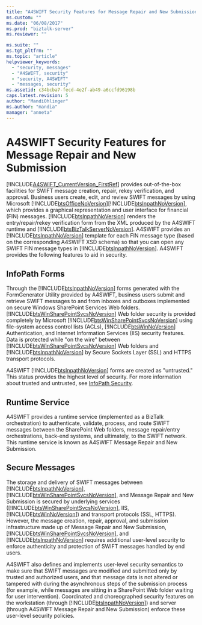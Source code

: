 ```yaml
---
title: "A4SWIFT Security Features for Message Repair and New Submission | Microsoft Docs"
ms.custom: ""
ms.date: "06/08/2017"
ms.prod: "biztalk-server"
ms.reviewer: ""

ms.suite: ""
ms.tgt_pltfrm: ""
ms.topic: "article"
helpviewer_keywords: 
  - "security, messages"
  - "A4SWIFT, security"
  - "security, A4SWIFT"
  - "messages, security"
ms.assetid: c34bcba7-fecd-4e2f-ab49-a6ccfd96198b
caps.latest.revision: 5
author: "MandiOhlinger"
ms.author: "mandia"
manager: "anneta"
---
```

# A4SWIFT Security Features for Message Repair and New Submission
[!INCLUDE[A4SWIFT_CurrentVersion_FirstRef](../../includes/a4swift-currentversion-firstref-md.md)] provides out-of-the-box facilities for SWIFT message creation, repair, rekey verification, and approval. Business users create, edit, and review SWIFT messages by using Microsoft [!INCLUDE[btsOfficeNoVersion](../../includes/btsofficenoversion-md.md)][!INCLUDE[btsInpathNoVersion](../../includes/btsinpathnoversion-md.md)], which provides a graphical representation and user interface for financial (FIN) messages. [!INCLUDE[btsInpathNoVersion](../../includes/btsinpathnoversion-md.md)] renders the entry/repair/rekey verification form from the XML produced by the A4SWIFT runtime and [!INCLUDE[btsBizTalkServerNoVersion](../../includes/btsbiztalkservernoversion-md.md)]. A4SWIFT provides an [!INCLUDE[btsInpathNoVersion](../../includes/btsinpathnoversion-md.md)] template for each FIN message type (based on the corresponding A4SWIFT XSD schema) so that you can open any SWIFT FIN message types in [!INCLUDE[btsInpathNoVersion](../../includes/btsinpathnoversion-md.md)]. A4SWIFT provides the following features to aid in security.  
  
## InfoPath Forms  
 Through the [!INCLUDE[btsInpathNoVersion](../../includes/btsinpathnoversion-md.md)] forms generated with the FormGenerator Utility provided by A4SWIFT, business users submit and retrieve SWIFT messages to and from inboxes and outboxes implemented on secure Windows SharePoint Services Web folders. [!INCLUDE[btsWinSharePointSvcsNoVersion](../../includes/btswinsharepointsvcsnoversion-md.md)] Web folder security is provided completely by Microsoft [!INCLUDE[btsWinSharePointSvcsNoVersion](../../includes/btswinsharepointsvcsnoversion-md.md)] using file-system access control lists (ACLs), [!INCLUDE[btsWinNoVersion](../../includes/btswinnoversion-md.md)] Authentication, and Internet Information Services (IIS) security features. Data is protected while "on the wire" between [!INCLUDE[btsWinSharePointSvcsNoVersion](../../includes/btswinsharepointsvcsnoversion-md.md)] Web folders and [!INCLUDE[btsInpathNoVersion](../../includes/btsinpathnoversion-md.md)] by Secure Sockets Layer (SSL) and HTTPS transport protocols.  
  
 A4SWIFT [!INCLUDE[btsInpathNoVersion](../../includes/btsinpathnoversion-md.md)] forms are created as "untrusted." This status provides the highest level of security. For more information about trusted and untrusted, see [InfoPath Security](../../adapters-and-accelerators/accelerator-swift/infopath-security.md).  
  
## Runtime Service  
 A4SWIFT provides a runtime service (implemented as a BizTalk orchestration) to authenticate, validate, process, and route SWIFT messages between the SharePoint Web folders, message repair/entry orchestrations, back-end systems, and ultimately, to the SWIFT network. This runtime service is known as A4SWIFT Message Repair and New Submission.  
  
## Secure Messages  
 The storage and delivery of SWIFT messages between [!INCLUDE[btsInpathNoVersion](../../includes/btsinpathnoversion-md.md)], [!INCLUDE[btsWinSharePointSvcsNoVersion](../../includes/btswinsharepointsvcsnoversion-md.md)], and Message Repair and New Submission is secured by underlying services ([!INCLUDE[btsWinSharePointSvcsNoVersion](../../includes/btswinsharepointsvcsnoversion-md.md)], IIS, [!INCLUDE[btsWinNoVersion](../../includes/btswinnoversion-md.md)]) and transport protocols (SSL, HTTPS). However, the message creation, repair, approval, and submission infrastructure made up of Message Repair and New Submission, [!INCLUDE[btsWinSharePointSvcsNoVersion](../../includes/btswinsharepointsvcsnoversion-md.md)], and [!INCLUDE[btsInpathNoVersion](../../includes/btsinpathnoversion-md.md)] requires additional user-level security to enforce authenticity and protection of SWIFT messages handled by end users.  
  
 A4SWIFT also defines and implements user-level security semantics to make sure that SWIFT messages are modified and submitted only by trusted and authorized users, and that message data is not altered or tampered with during the asynchronous steps of the submission process (for example, while messages are sitting in a SharePoint Web folder waiting for user intervention). Coordinated and choreographed security features on the workstation (through [!INCLUDE[btsInpathNoVersion](../../includes/btsinpathnoversion-md.md)]) and server (through A4SWIFT Message Repair and New Submission) enforce these user-level security policies.
